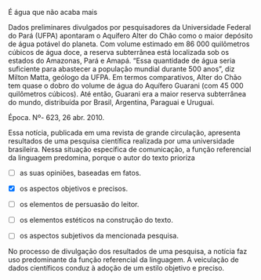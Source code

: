 

É água que não acaba mais

Dados preliminares divulgados por pesquisadores da Universidade Federal do Pará (UFPA) apontaram o Aquífero Alter do Chão como o maior depósito de água potável do planeta. Com volume estimado em 86 000 quilômetros cúbicos de água doce, a reserva subterrânea está localizada sob os estados do Amazonas, Pará e Amapá. “Essa quantidade de água seria suficiente para abastecer a população mundial durante 500 anos”, diz Milton Matta, geólogo da UFPA. Em termos comparativos, Alter do Chão tem quase o dobro do volume de água do Aquífero Guarani (com 45 000 quilômetros cúbicos). Até então, Guarani era a maior reserva subterrânea do mundo, distribuída por Brasil, Argentina, Paraguai e Uruguai.

Época. Nº- 623, 26 abr. 2010.

Essa notícia, publicada em uma revista de grande circulação, apresenta resultados de uma pesquisa científica realizada por uma universidade brasileira. Nessa situação específica de comunicação, a função referencial da linguagem predomina, porque o autor do texto prioriza



- [ ] as suas opiniões, baseadas em fatos.
- [x] os aspectos objetivos e precisos.
- [ ] os elementos de persuasão do leitor.
- [ ] os elementos estéticos na construção do texto.
- [ ] os aspectos subjetivos da mencionada pesquisa.


No processo de divulgação dos resultados de uma pesquisa, a notícia faz uso predominante da função referencial da linguagem. A veiculação de dados científicos conduz à adoção de um estilo objetivo e preciso.

        